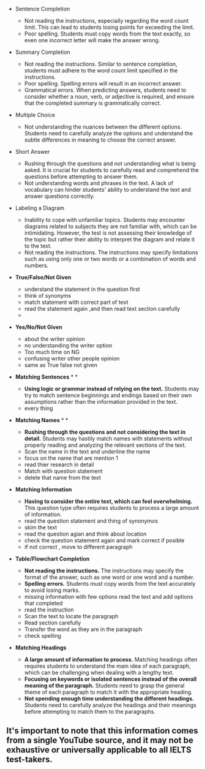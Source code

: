 

- Sentence Completion
    - Not reading the instructions, especially regarding the word count limit. This can lead to students losing points for exceeding the limit.
    - Poor spelling. Students must copy words from the text exactly, so even one incorrect letter will make the answer wrong.
- Summary Completion
    - Not reading the instructions. Similar to sentence completion, students must adhere to the word count limit specified in the instructions.
    - Poor spelling. Spelling errors will result in an incorrect answer.
    - Grammatical errors. When predicting answers, students need to consider whether a noun, verb, or adjective is required, and ensure that the completed summary is grammatically correct.
- Multiple Choice
    - Not understanding the nuances between the different options. Students need to carefully analyze the options and understand the subtle differences in meaning to choose the correct answer.
- Short Answer
    - Rushing through the questions and not understanding what is being asked. It is crucial for students to carefully read and comprehend the questions before attempting to answer them.
    - Not understanding words and phrases in the text. A lack of vocabulary can hinder students' ability to understand the text and answer questions correctly.
- Labeling a Diagram
    - Inability to cope with unfamiliar topics. Students may encounter diagrams related to subjects they are not familiar with, which can be intimidating. However, the test is not assessing their knowledge of the topic but rather their ability to interpret the diagram and relate it to the text.
    - Not reading the instructions. The instructions may specify limitations such as using only one or two words or a combination of words and numbers.
- **True/False/Not Given**
	- understand the statement  in the question first 
	- think of synonyms 
	- match statement with correct  part of text 
	- read the statement again  ,and then  read text section carefully 
	- 
- **Yes/No/Not Given**
	- about the writer opinion  
	- no understanding the writer option 
	- Too  much time on NG 
	- confusing writer other people opinion 
	- same as True false not given  

- **Matching Sentences** *  *
    
    - **Using logic or grammar instead of relying on the text.** Students may try to match sentence beginnings and endings based on their own assumptions rather than the information provided in the text.  
    - every thing  
- **Matching Names** * *
    
    - **Rushing through the questions and not considering the text in detail.** Students may hastily match names with statements without properly reading and analyzing the relevant sections of the text.
    - Scan the name in the text  and underline the name 
    - focus on the name that are mention 1  
    - read thier research in detail  
    - Match with question statement 
    - delete that name from the text 
- **Matching Information**
    
    - **Having to consider the entire text, which can feel overwhelming.** This question type often requires students to process a large amount of information.
    - read the question statement and thing of synonymos 
    - skim the text 
    - read the question agian and think about location  
    - check the question statement again and mark correct if posible 
    - if not correct  , move to different paragraph 
- **Table/Flowchart Completion**
    
    - **Not reading the instructions.** The instructions may specify the format of the answer, such as one word or one word and a number.
    - **Spelling errors.** Students must copy words from the text accurately to avoid losing marks.
    - missing information  with few options read the text and add options that completed 
    - read the instruction    
    - Scan the text to locate the paragraph  
    - Read section carefully  
    - Transfer the word as they are in the paragraph
    - check spelling

- **Matching Headings**
    
    - **A large amount of information to process.** Matching headings often requires students to understand the main idea of each paragraph, which can be challenging when dealing with a lengthy text.
    - **Focusing on keywords or isolated sentences instead of the overall meaning of the paragraph.** Students need to grasp the general theme of each paragraph to match it with the appropriate heading.
    - **Not spending enough time understanding the different headings.** Students need to carefully analyze the headings and their meanings before attempting to match them to the paragraphs.

It's important to note that this information comes from a single YouTube source, and it may not be exhaustive or universally applicable to all IELTS test-takers.
-